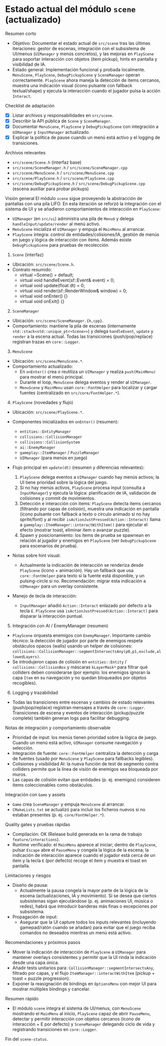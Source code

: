 # Estado actual del módulo `scene` (actualizado)

Resumen corto
- Objetivo: Documentar el estado actual de `src/scene` tras las últimas iteraciones: gestor de escenas, integración con el subsistema de UI/menus (`UIManager` y menús concretos), y las mejoras en `PlayScene` para soportar interacción con objetos (item pickup), hints en pantalla y visibilidad de IA.
- Estado general: Implementación funcional y probada localmente. `MenuScene`, `PlayScene`, `DebugPickupScene` y `SceneManager` operan correctamente. `PlayScene` ahora maneja la detección de items cercanos, muestra una indicación visual (ícono pulsante con fallback textual/shape) y ejecuta la interacción cuando el jugador pulsa la acción `Interact`.

Checklist de adaptación
- [x] Listar archivos y responsabilidades en `src/scene`.
- [x] Describir la API pública de `Scene` y `SceneManager`.
- [x] Documentar `MenuScene`, `PlayScene` y `DebugPickupScene` con integración a `UIManager` y `InputManager` actualizado.
- [x] Explicar la política de pause cuando un menú está activo y el logging de transiciones.

Archivos relevantes
- `src/scene/Scene.h` (interfaz base)
- `src/scene/SceneManager.h` / `src/scene/SceneManager.cpp`
- `src/scene/MenuScene.h` / `src/scene/MenuScene.cpp`
- `src/scene/PlayScene.h` / `src/scene/PlayScene.cpp`
- `src/scene/DebugPickupScene.h` / `src/scene/DebugPickupScene.cpp` (escena auxiliar para probar pickups)

Visión general
El módulo `scene` sigue proveyendo la abstracción de pantallas con una pila LIFO. En esta iteración se reforzó la integración con el sistema de UI y se añadieron comportamientos de interacción en `PlayScene`:
- `UIManager` (en `src/ui`) administra una pila de `Menu`s y delega `handleInput/update/render` al menú activo.
- `MenuScene` inicializa el `UIManager` y empuja el `MainMenu` al arrancar.
- `PlayScene` integra: control de entidades/colisiones/IA, gestión de menús en juego y lógica de interacción con items. Además existe `DebugPickupScene` para pruebas de recolección.

1) `Scene` (interfaz)
- Ubicación: `src/scene/Scene.h`.
- Contrato resumido:
  - virtual ~Scene() = default;
  - virtual void handleEvent(sf::Event& event) = 0;
  - virtual void update(float dt) = 0;
  - virtual void render(sf::RenderWindow& window) = 0;
  - virtual void onEnter() {}
  - virtual void onExit() {}

2) `SceneManager`
- Ubicación: `src/scene/SceneManager.{h,cpp}`.
- Comportamiento: mantiene la pila de escenas (internamente `std::stack<std::unique_ptr<Scene>>`) y delega `handleEvent`, `update` y `render` a la escena actual. Todas las transiciones (push/pop/replace) registran trazas en `core::Logger`.

3) `MenuScene`
- Ubicación: `src/scene/MenuScene.*`.
- Comportamiento actualizado:
  - En `onEnter()` crea o reutiliza un `UIManager` y realiza `push(MainMenu)` para mostrar el menú principal.
  - Durante el loop, `MenuScene` delega eventos y render al `UIManager`.
  - `MenuScene` y `MainMenu` usan `core::FontHelper` para localizar y cargar fuentes (centralizado en `src/core/FontHelper.*`).

4) `PlayScene` (novedades y flujo)
- Ubicación: `src/scene/PlayScene.*`.
- Componentes inicializados en `onEnter()` (resumen):
  - `entities::EntityManager`
  - `collisions::CollisionManager`
  - `collisions::CollisionSystem`
  - `ai::EnemyManager`
  - `gameplay::ItemManager` / `PuzzleManager`
  - `UIManager` (para menús en juego)

- Flujo principal en `update(dt)` (resumen y diferencias relevantes):
  1. `PlayScene` delega eventos a `UIManager` cuando hay menús activos; la UI tiene prioridad sobre la lógica del juego.
  2. Si no hay menús activos, `PlayScene` procesa input (consulta a `InputManager`) y ejecuta la lógica: planificación de IA, validación de colisiones y commit de movimientos.
  3. Detección e interacción con items: `PlayScene` detecta items cercanos (filtrando por capas de colisión), muestra una indicación en pantalla (ícono pulsante con fallback a texto o círculo animado si no hay sprite/font) y al recibir `isActionJustPressed(Action::Interact)` llama a `gameplay::ItemManager::interactWithItem()` para ejecutar el efecto (mostrar toast, eliminar item o avanzar puzzle).
  4. Spawn y posicionamiento: los items de prueba se spawnean en relación al jugador y enemigos en `PlayScene` (ver `DebugPickupScene` para escenarios de prueba).

- Notas sobre hint visual:
  - Actualmente la indicación de interacción se renderiza desde `PlayScene` (ícono + animación). Hay un fallback que usa `core::FontHelper` para texto si la fuente está disponible, y un pulsing-circle si no. Recomendación: migrar esta indicación a `UIManager` para un overlay consistente.

- Manejo de tecla de interacción:
  - `InputManager` añadió `Action::Interact` enlazado por defecto a la tecla `E`. `PlayScene` usa `isActionJustPressed(Action::Interact)` para disparar la interacción puntual.

5) Integración con AI / EnemyManager (resumen)
- `PlayScene` orquesta enemigos con `EnemyManager`. Importante cambio técnico: la detección de jugador por parte de enemigos respeta obstáculos opacos (walls) usando un helper de colisiones: `collisions::CollisionManager::segmentIntersectsAny(p0,p1,exclude,allowedLayers)`.
- Se introdujeron capas de colisión en `entities::Entity` / `collisions::CollisionBox` y máscaras `kLayerMask*` para filtrar qué colliders deben considerarse (por ejemplo: los enemigos ignoran la capa `Item` en su navegación y no quedan bloqueados por objetos recogibles).

6) Logging y trazabilidad
- Todas las transiciones entre escenas y cambios de estado relevantes (push/pop/replace) registran mensajes a través de `core::Logger`. Transiciones de escena y eventos de interacción (pickup/puzzle complete) también generan logs para facilitar debugging.

Notas de integración y comportamiento observable
- Prioridad de input: los menús tienen prioridad sobre la lógica de juego. Cuando un menú está activo, `UIManager` consume navegación y selección.
- Integración de fuente: `core::FontHelper` centraliza la detección y carga de fuentes (usado por `MenuScene` y `PlayScene` para fallbacks legibles).
- Colisiones y visibilidad AI: la nueva función de test de segmento contra colliders permite que la línea de visión de enemigos sea bloqueada por muros.
- Las capas de colisión evitan que entidades (p. ej. enemigos) consideren items coleccionables como obstáculos.

Integración con `Game` y assets
- `Game` crea `SceneManager` y empuja `MenuScene` al arrancar.
- `CMakeLists.txt` se actualizó para incluir los ficheros nuevos si no estaban presentes (p. ej. `core/FontHelper.*`).

Quality gates y pruebas rápidas
- Compilación: OK (Release build generada en la rama de trabajo `feature/interactions`).
- Runtime verificado: el `MainMenu` aparece al iniciar; dentro de `PlayScene`, pulsar `Escape` abre el `PauseMenu` y congela la lógica de la escena; la indicación de interacción aparece cuando el jugador está cerca de un item y la tecla `E` (por defecto) recoge el item y muestra el toast en pantalla.

Limitaciones y riesgos
- Diseño de pausa:
  - Actualmente la pausa congela la mayor parte de la lógica de la escena (actualizaciones, IA y movimiento). Si se desea que ciertos subsistemas sigan ejecutándose (p. ej. animaciones UI, música o redes), habrá que introducir banderas más finas o excepciones por subsistema.
- Propagación de input:
  - Asegurar que la UI capture todos los inputs relevantes (incluyendo gamepad/ratón cuando se añadan) para evitar que el juego reciba comandos no deseados mientras un menú está activo.

Recomendaciones y próximos pasos
- Mover la indicación de interacción de `PlayScene` a `UIManager` para mantener overlays consistentes y permitir que la UI rinda la indicación desde una capa única.
- Añadir tests unitarios para: `CollisionManager::segmentIntersectsAny`, filtrado por capas, y el flujo `ItemManager::interactWithItem` (pickup + toast + puzzle progression).
- Exponer la reasignación de bindings en `OptionsMenu` con mejor UI para mostrar múltiples bindings y cancelar.

Resumen rápido
- El módulo `scene` integra el sistema de UI/menus, con `MenuScene` mostrando el `MainMenu` al inicio, `PlayScene` capaz de abrir `PauseMenu`, detectar y permitir interacción con objetos cercanos (ícono de interacción + E por defecto) y `SceneManager` delegando ciclo de vida y registrando transiciones en `core::Logger`.

Fin del `scene-status`.
